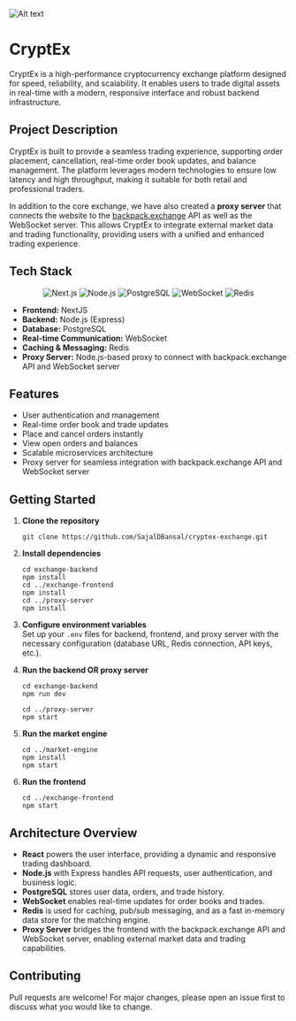 ![Alt text](https://res.cloudinary.com/drcbqssyo/image/upload/v1751884113/CryptEx_m48j9k.png)


# CryptEx

CryptEx is a high-performance cryptocurrency exchange platform designed for speed, reliability, and scalability. It enables users to trade digital assets in real-time with a modern, responsive interface and robust backend infrastructure.

## Project Description

CryptEx is built to provide a seamless trading experience, supporting order placement, cancellation, real-time order book updates, and balance management. The platform leverages modern technologies to ensure low latency and high throughput, making it suitable for both retail and professional traders.

In addition to the core exchange, we have also created a **proxy server** that connects the website to the [backpack.exchange](https://backpack.exchange) API as well as the WebSocket server. This allows CryptEx to integrate external market data and trading functionality, providing users with a unified and enhanced trading experience.

## Tech Stack

<p align="center">
  <img src="https://img.shields.io/badge/Next-20232A?style=for-the-badge&logo=nextdotjs&logoColor=61DAFB" alt="Next.js" />
  <img src="https://img.shields.io/badge/Node.js-339933?style=for-the-badge&logo=nodedotjs&logoColor=white" alt="Node.js" />
  <img src="https://img.shields.io/badge/PostgreSQL-4169E1?style=for-the-badge&logo=postgresql&logoColor=white" alt="PostgreSQL" />
  <img src="https://img.shields.io/badge/WebSocket-010101?style=for-the-badge&logo=websocket&logoColor=white" alt="WebSocket" />
  <img src="https://img.shields.io/badge/Redis-DC382D?style=for-the-badge&logo=redis&logoColor=white" alt="Redis" />
</p>


- **Frontend:** NextJS  
- **Backend:** Node.js (Express)  
- **Database:** PostgreSQL  
- **Real-time Communication:** WebSocket  
- **Caching & Messaging:** Redis  
- **Proxy Server:** Node.js-based proxy to connect with backpack.exchange API and WebSocket server

## Features

- User authentication and management
- Real-time order book and trade updates
- Place and cancel orders instantly
- View open orders and balances
- Scalable microservices architecture
- Proxy server for seamless integration with backpack.exchange API and WebSocket server

## Getting Started

1. **Clone the repository**
   ```
   git clone https://github.com/SajalDBansal/cryptex-exchange.git
   ```

2. **Install dependencies**
   ```
   cd exchange-backend
   npm install
   cd ../exchange-frontend
   npm install
   cd ../proxy-server
   npm install
   ```

3. **Configure environment variables**  
   Set up your `.env` files for backend, frontend, and proxy server with the necessary configuration (database URL, Redis connection, API keys, etc.).
   

4. **Run the backend OR proxy server**
   ```
   cd exchange-backend
   npm run dev
   ```
   ```
   cd ../proxy-server
   npm start
   ```

5. **Run the market engine**
   ```
   cd ../market-engine
   npm install
   npm start
   ```

6. **Run the frontend**
   ```
   cd ../exchange-frontend
   npm start
   ```

## Architecture Overview

- **React** powers the user interface, providing a dynamic and responsive trading dashboard.
- **Node.js** with Express handles API requests, user authentication, and business logic.
- **PostgreSQL** stores user data, orders, and trade history.
- **WebSocket** enables real-time updates for order books and trades.
- **Redis** is used for caching, pub/sub messaging, and as a fast in-memory data store for the matching engine.
- **Proxy Server** bridges the frontend with the backpack.exchange API and WebSocket server, enabling external market data and trading capabilities.

## Contributing

Pull requests are welcome! For major changes, please open an issue first to discuss what you would like to change.


